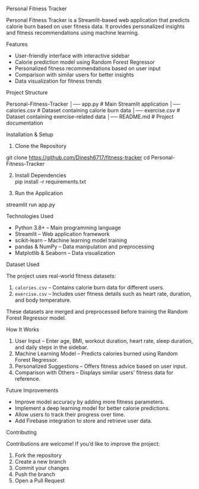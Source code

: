 Personal Fitness Tracker  

Personal Fitness Tracker is a Streamlit-based web application that predicts calorie burn based on user fitness data. It provides personalized insights and fitness recommendations using machine learning.  


 Features  

- User-friendly interface with interactive sidebar  
- Calorie prediction model using Random Forest Regressor  
- Personalized fitness recommendations based on user input  
- Comparison with similar users for better insights  
- Data visualization for fitness trends  

 Project Structure  

Personal-Fitness-Tracker
│── app.py            # Main Streamlit application
│── calories.csv      # Dataset containing calorie burn data
│── exercise.csv      # Dataset containing exercise-related data
│── README.md         # Project documentation


Installation & Setup  

1. Clone the Repository
   
git clone https://github.com/Dinesh6717/fitness-tracker
cd Personal-Fitness-Tracker

 2. Install Dependencies  
pip install -r requirements.txt

3. Run the Application  

streamlit run app.py

 Technologies Used  

- Python 3.8+ – Main programming language  
- Streamlit – Web application framework  
- scikit-learn – Machine learning model training  
- pandas & NumPy – Data manipulation and preprocessing  
- Matplotlib & Seaborn – Data visualization  

Dataset Used  

The project uses real-world fitness datasets:  

1. `calories.csv` – Contains calorie burn data for different users.  
2. `exercise.csv` – Includes user fitness details such as heart rate, duration, and body temperature.  

These datasets are merged and preprocessed before training the Random Forest Regressor model.  

 How It Works  

1. User Input – Enter age, BMI, workout duration, heart rate, sleep duration, and daily steps in the sidebar.  
2. Machine Learning Model – Predicts calories burned using Random Forest Regressor.  
3. Personalized Suggestions – Offers fitness advice based on user input.  
4. Comparison with Others – Displays similar users' fitness data for reference.  

Future Improvements  

- Improve model accuracy by adding more fitness parameters.  
- Implement a deep learning model for better calorie predictions.  
- Allow users to track their progress over time.  
- Add Firebase integration to store and retrieve user data.  

Contributing  

Contributions are welcome! If you’d like to improve the project:  

1. Fork the repository  
2. Create a new branch   
3. Commit your changes  
4. Push the branch  
5. Open a Pull Request  

